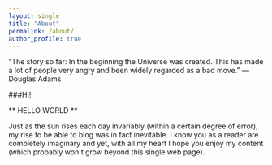 ```yaml
---
layout: single
title: "About"
permalink: /about/
author_profile: true
---
```




“The story so far: In the beginning the Universe was created. This has made a lot of people very angry and been widely regarded as a bad move.” ― Douglas Adams

###Hi!

** HELLO WORLD **

Just as the sun rises each day invariably (within a certain degree of error), my rise to be able to blog was in fact inevitable. I know you as a reader are completely imaginary and yet, with all my heart I hope you enjoy my content (which probably won't grow beyond this single web page).
